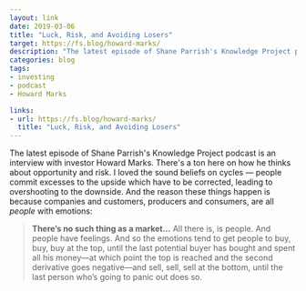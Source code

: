 ```yaml
---
layout: link
date: 2019-03-06
title: "Luck, Risk, and Avoiding Losers"
target: https://fs.blog/howard-marks/
description: "The latest episode of Shane Parrish's Knowledge Project podcast, an interview with investor Howard Marks."
categories: blog
tags:
- investing
- podcast
- Howard Marks

links:
- url: https://fs.blog/howard-marks/
  title: "Luck, Risk, and Avoiding Losers"
---
```


The latest episode of Shane Parrish's Knowledge Project podcast is an interview with investor Howard Marks. There's a ton here on how he thinks about opportunity and risk. I loved the sound beliefs on cycles — people commit excesses to the upside which have to be corrected, leading to overshooting to the downside. And the reason these things happen is because companies and customers, producers and consumers, are all _people_ with emotions:

> **There’s no such thing as a market...** All there is, is people. And people have feelings. And so the emotions tend to get people to buy, buy, buy at the top, until the last potential buyer has bought and spent all his money—at which point the top is reached and the second derivative goes negative—and sell, sell, sell at the bottom, until the last person who’s going to panic out does so.
